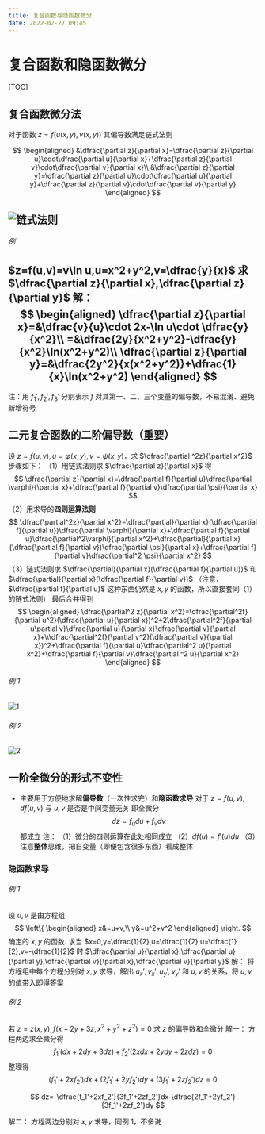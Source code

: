 ```yaml
---
title: 复合函数与隐函数微分
date: 2022-02-27 09:45
---
```

# 复合函数和隐函数微分
[TOC]
## 复合函数微分法

对于函数 $z=f(u(x,y),v(x,y))$ 其偏导数满足链式法则

$$
\begin{aligned}
&\dfrac{\partial z}{\partial x}=\dfrac{\partial z}{\partial u}\cdot\dfrac{\partial u}{\partial x}+\dfrac{\partial z}{\partial v}\cdot\dfrac{\partial v}{\partial x}\\
&\dfrac{\partial z}{\partial y}=\dfrac{\partial z}{\partial u}\cdot\dfrac{\partial u}{\partial y}+\dfrac{\partial z}{\partial v}\cdot\dfrac{\partial v}{\partial y}
\end{aligned}
$$

![链式法则](http://image.tjzfile.xyz/images/2022/02/28/IMG_0024.jpg)
---
###### 例

$z=f(u,v)=v\ln u,u=x^2+y^2,v=\dfrac{y}{x}$ 求 $\dfrac{\partial z}{\partial x},\dfrac{\partial z}{\partial y}$
解：
$$
\begin{aligned}
\dfrac{\partial z}{\partial x}=&\dfrac{v}{u}\cdot 2x-\ln u\cdot \dfrac{y}{x^2}\\
=&\dfrac{2y}{x^2+y^2}-\dfrac{y}{x^2}\ln(x^2+y^2)\\
\dfrac{\partial z}{\partial y}=&\dfrac{2y^2}{x(x^2+y^2)}+\dfrac{1}{x}\ln(x^2+y^2)
\end{aligned}
$$
---
注：用 $f_1',f_2',f_3'$ 分别表示 $f$ 对其第一、二、三个变量的偏导数，不易混淆、避免新增符号
## 二元复合函数的二阶偏导数（重要）

设 $z=f(u,v),u=\varphi(x,y),v=\psi(x,y)$，求 $\dfrac{\partial ^2z}{\partial x^2}$
步骤如下：
（1）用链式法则求 $\dfrac{\partial z}{\partial x}$ 得
$$
\dfrac{\partial z}{\partial x}=\dfrac{\partial f}{\partial u}\dfrac{\partial \varphi}{\partial x}+\dfrac{\partial f}{\partial v}\dfrac{\partial \psi}{\partial x}
$$
（2）用求导的**四则运算法则**
$$
\dfrac{\partial^2z}{\partial x^2}=\dfrac{\partial}{\partial x}(\dfrac{\partial f}{\partial u})\dfrac{\partial \varphi}{\partial x}+\dfrac{\partial f}{\partial u}\dfrac{\partial^2\varphi}{\partial x^2}+\dfrac{\partial}{\partial x}(\dfrac{\partial f}{\partial v})\dfrac{\partial \psi}{\partial x}+\dfrac{\partial f}{\partial v}\dfrac{\partial^2 \psi}{\partial x^2}
$$
（3）链式法则求 $\dfrac{\partial}{\partial x}(\dfrac{\partial f}{\partial u})$ 和 $\dfrac{\partial}{\partial x}(\dfrac{\partial f}{\partial v})$ （注意，$\dfrac{\partial f}{\partial u}$ 这种东西仍然是 $x,y$ 的函数，所以直接套同（1）的链式法则）
最后合并得到
$$
\begin{aligned}
\dfrac{\partial^2 z}{\partial x^2}=\dfrac{\partial^2f}{\partial u^2}(\dfrac{\partial u}{\partial x})^2+2\dfrac{\partial^2f}{\partial u\partial v}\dfrac{\partial u}{\partial x}\dfrac{\partial v}{\partial x}+\\\dfrac{\partial^2f}{\partial v^2}(\dfrac{\partial v}{\partial x})^2+\dfrac{\partial f}{\partial u}\dfrac{\partial^2 u}{\partial x^2}+\dfrac{\partial f}{\partial v}\dfrac{\partial ^2 u}{\partial x^2}
\end{aligned}
$$
###### 例 1

![1](http://image.tjzfile.xyz/images/2022/03/03/IMG_20220228_082820.jpg)

###### 例 2

![2](http://image.tjzfile.xyz/images/2022/03/03/IMG_20220228_080747.jpg)
## 一阶全微分的形式不变性
* 主要用于方便地求解**偏导数**（一次性求完）和**隐函数求导**
对于 $z=f(u,v),df(u,v)$ 与 $u,v$ 是否是中间变量无关
即全微分
$$
dz=f_udu+f_vdv
$$
都成立
注：
（1）微分的四则运算在此处相同成立
（2）$df(u)=f'(u)du$
（3）注意**整体**思维，把自变量（即便包含很多东西）看成整体
### 隐函数求导
###### 例 1

设 $u,v$ 是由方程组
$$
\left\{
\begin{aligned}
x&=u+v,\\
y&=u^2+v^2
\end{aligned}
\right.
$$
确定的 $x,y$ 的函数. 求当 $x=0,y=\dfrac{1}{2},u=\dfrac{1}{2},u=\dfrac{1}{2},v=-\dfrac{1}{2}$ 时 $\dfrac{\partial u}{\partial x},\dfrac{\partial u}{\partial y},\dfrac{\partial v}{\partial x},\dfrac{\partial v}{\partial y}$
解：
将方程组中每个方程分别对 $x,y$ 求导，解出 $u_x',v_x',u_y',v_y'$ 和 $u,v$ 的关系，将 $u,v$ 的值带入即得答案

###### 例 2

若 $z=z(x,y),f(x+2y+3z,x^2+y^2+z^2)=0$ 求 $z$ 的偏导数和全微分
解一：
方程两边求全微分得
$$
f_1'(dx+2dy+3dz)+f_2'(2xdx+2ydy+2zdz)=0
$$
整理得
$$
(f_1'+2xf_2')dx+(2f_1'+2yf_2')dy+(3f_1'+2zf_2')dz=0
$$

$$
dz=-\dfrac{f_1'+2xf_2'}{3f_1'+2zf_2'}dx-\dfrac{2f_1'+2yf_2'}{3f_1'+2zf_2'}dy
$$

解二：
方程两边分别对 $x,y$ 求导，同例 1，不多说


